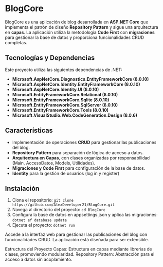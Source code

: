 # BlogCore

BlogCore es una aplicación de blog desarrollada en **ASP.NET Core** que implementa el patrón de diseño **Repository Pattern** y sigue una arquitectura en **capas**. La aplicación utiliza la metodología **Code First** con **migraciones** para gestionar la base de datos y proporciona funcionalidades CRUD completas.

## Tecnologías y Dependencias

Este proyecto utiliza las siguientes dependencias de .NET:

- **Microsoft.AspNetCore.Diagnostics.EntityFrameworkCore (8.0.10)**
- **Microsoft.AspNetCore.Identity.EntityFrameworkCore (8.0.10)**
- **Microsoft.AspNetCore.Identity.UI (8.0.10)**
- **Microsoft.EntityFrameworkCore.Relational (8.0.10)**
- **Microsoft.EntityFrameworkCore.Sqlite (8.0.10)**
- **Microsoft.EntityFrameworkCore.SqlServer (8.0.10)**
- **Microsoft.EntityFrameworkCore.Tools (8.0.10)**
- **Microsoft.VisualStudio.Web.CodeGeneration.Design (8.0.6)**

## Características

- Implementación de operaciones **CRUD** para gestionar las publicaciones del blog.
- **Repository Pattern** para separación de lógica de acceso a datos.
- **Arquitectura en Capas**, con clases organizadas por responsabilidad (Main, AccesoDatos, Models, Utilidades).
- **Migraciones y Code First** para configuración de la base de datos.
- **Identity** para la gestión de usuarios (log in y register)

## Instalación

1. Clona el repositorio:
   `git clone https://github.com/AlexDeveloper21/BlogCore.git`
2. Navega al directorio del proyecto:
`cd BlogCore`
3. Configura la base de datos en appsettings.json y aplica las migraciones:
`dotnet ef database update`
4. Ejecuta el proyecto:
`dotnet run`

Accede a la interfaz web para gestionar las publicaciones del blog con funcionalidades CRUD. La aplicación está diseñada para ser extensible.

Estructura del Proyecto
Capas: Estructura en capas mediante librerías de clases, promoviendo modularidad.
Repository Pattern: Abstracción para el acceso a datos sin acoplamiento.
